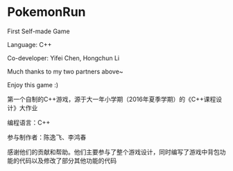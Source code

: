# PokemonRun
First Self-made Game

Language: C++

Co-developer: Yifei Chen, Hongchun Li

Much thanks to my two partners above~

Enjoy this game :)


第一个自制的C++游戏，源于大一年小学期（2016年夏季学期）的《C++课程设计》大作业

编程语言：C++

参与制作者：陈逸飞、李鸿春

感谢他们的贡献和帮助。他们主要参与了整个游戏设计，同时编写了游戏中背包功能的代码以及修改了部分其他功能的代码
